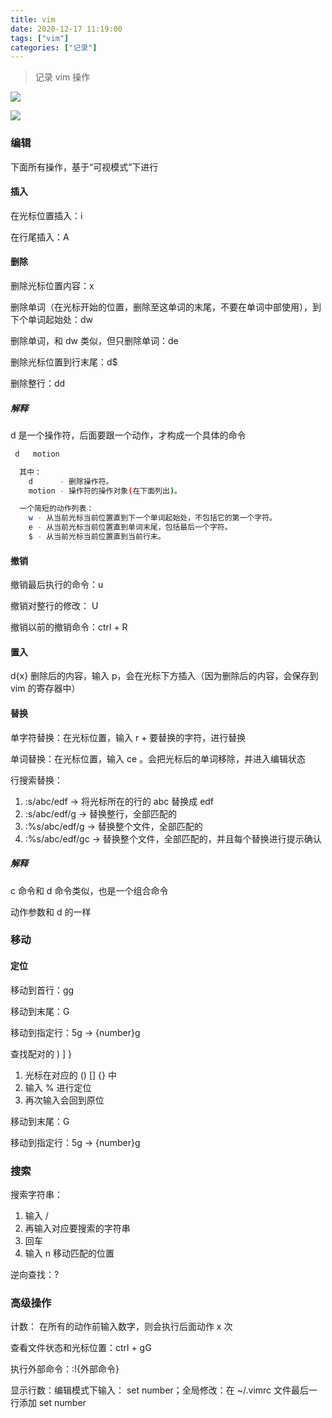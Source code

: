 ```yaml
---
title: vim
date: 2020-12-17 11:19:00
tags: ["vim"]
categories: ["记录"]
---
```


> 记录 vim 操作

![](http://md.rni-l.com/md/vi-vim-cheat-sheet-sch.gif)



 ![](http://md.rni-l.com/md/vim2.jpg)



### 编辑

下面所有操作，基于“可视模式”下进行

#### 插入

在光标位置插入：i

在行尾插入：A



#### 删除

删除光标位置内容：x

删除单词（在光标开始的位置，删除至这单词的末尾，不要在单词中部使用），到下个单词起始处：dw

删除单词，和 dw 类似，但只删除单词：de

删除光标位置到行末尾：d$

删除整行：dd



##### 解释

d 是一个操作符，后面要跟一个动作，才构成一个具体的命令

```bash
 d   motion

  其中：
    d      - 删除操作符。
    motion - 操作符的操作对象(在下面列出)。

  一个简短的动作列表：
    w - 从当前光标当前位置直到下一个单词起始处，不包括它的第一个字符。
    e - 从当前光标当前位置直到单词末尾，包括最后一个字符。
    $ - 从当前光标当前位置直到当前行末。

```



#### 撤销

撤销最后执行的命令：u

撤销对整行的修改： U

撤销以前的撤销命令：ctrl + R



#### 置入

d{x} 删除后的内容，输入 p，会在光标下方插入（因为删除后的内容，会保存到 vim 的寄存器中）



#### 替换

单字符替换：在光标位置，输入 r + 要替换的字符，进行替换

单词替换：在光标位置，输入 ce 。会把光标后的单词移除，并进入编辑状态

行搜索替换：

1. :s/abc/edf  ->  将光标所在的行的 abc 替换成 edf
2. :s/abc/edf/g  ->  替换整行，全部匹配的
3. :%s/abc/edf/g  ->  替换整个文件，全部匹配的
4. :%s/abc/edf/gc  ->  替换整个文件，全部匹配的，并且每个替换进行提示确认



##### 解释

c 命令和 d 命令类似，也是一个组合命令

动作参数和 d 的一样





### 移动

#### 定位

移动到首行：gg

移动到末尾：G

移动到指定行：5g   ->  {number}g

查找配对的 ) ] }

1. 光标在对应的 () [] {} 中
2. 输入 % 进行定位
3. 再次输入会回到原位

移动到末尾：G

移动到指定行：5g   ->  {number}g





### 搜索

搜索字符串：

1. 输入 /
2. 再输入对应要搜索的字符串
3. 回车
4. 输入 n 移动匹配的位置

逆向查找：?





### 高级操作



计数： 在所有的动作前输入数字，则会执行后面动作 x 次

查看文件状态和光标位置：ctrl + gG

执行外部命令：:!{外部命令}

显示行数：编辑模式下输入： set number；全局修改：在 ~/.vimrc 文件最后一行添加 set number



